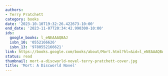 ```yaml
---
authors:
- Terry Pratchett
category: books
date: '2023-10-10T19:32:26.422673-10:00'
end_date: '2023-11-07T20:34:42.990300-10:00'
ids:
  google_books: l_eNEAAAQBAJ
  isbn_10: '0552166626'
  isbn_13: '9780552166621'
link: https://books.google.com/books/about/Mort.html?hl=&id=l_eNEAAAQBAJ
status: read
thumbnail: mort-a-discworld-novel-terry-pratchett-cover.jpg
title: 'Mort: A Discworld Novel'
---
```

